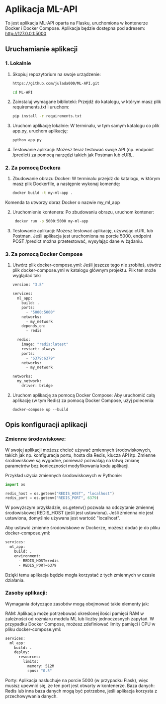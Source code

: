 # Aplikacja ML-API

To jest aplikacja ML-API oparta na Flasku, uruchomiona w kontenerze Docker i Docker Compose.
Aplikacja będzie dostępna pod adresem: http://127.0.0.1:5000

## Uruchamianie aplikacji

### 1. Lokalnie 

1. Skopiuj repozytorium na swoje urządzenie:
   ```bash
   https://github.com/julada000/ML-API.git
   ```
   ```bash
   cd ML-API
   ``` 
3. Zainstaluj wymagane biblioteki: Przejdź do katalogu, w którym masz plik requirements.txt i uruchom:
   ```bash
   pip install -r requirements.txt
   ```
4. Uruchom aplikację lokalnie: W terminalu, w tym samym katalogu co plik app.py, uruchom aplikację:
   ```bash
   python app.py
   ```
5. Testowanie aplikacji: Możesz teraz testować swoje API (np. endpoint /predict) za pomocą narzędzi takich jak Postman lub cURL.

### 2. Za pomocą Dockera

1. Zbudowanie obrazu Docker: W terminalu przejdź do katalogu, w którym masz plik Dockerfile, a następnie wykonaj komendę:
   ```bash
   docker build -t my-ml-app .
   ```
Komenda ta utworzy obraz Docker o nazwie my_ml_app

2. Uruchomienie kontenera: Po zbudowaniu obrazu, uruchom kontener:
   ```bash
    docker run -p 5000:5000 my-ml-app
   ```
3. Testowanie aplikacji: Możesz testować aplikację, używając cURL lub Postman. Jeśli aplikacja jest uruchomiona na porcie 5000, endpoint POST /predict można przetestować, wysyłając dane w żądaniu.

### 3. Za pomocą Docker Compose

1. Utwórz plik docker-compose.yml: Jeśli jeszcze tego nie zrobiłeś, utwórz plik docker-compose.yml w katalogu głównym projektu. Plik ten może wyglądać tak:

   ```bash
   version: "3.8"

   services:
     ml_app:
       build: .
       ports:
         - "5000:5000"
       networks:
         - my_network
       depends_on:
         - redis

     redis:
       image: "redis:latest"
       restart: always
       ports:
         - "6379:6379"
       networks:
         - my_network

   networks:
     my_network:
       driver: bridge
   ```

2. Uruchom aplikację za pomocą Docker Compose: Aby uruchomić całą aplikację (w tym Redis) za pomocą Docker Compose, użyj polecenia:
   
       docker-compose up --build



## Opis konfiguracji aplikacji

### Zmienne środowiskowe:

W swojej aplikacji możesz chcieć używać zmiennych środowiskowych, takich jak np. konfiguracja portu, hosta dla Redis, klucza API itp. Zmienne środowiskowe są wygodne, ponieważ pozwalają na łatwą zmianę parametrów bez konieczności modyfikowania kodu aplikacji.

Przykład użycia zmiennych środowiskowych w Pythonie:
```python
import os

redis_host = os.getenv("REDIS_HOST", "localhost")
redis_port = os.getenv("REDIS_PORT", 6379)
```
W powyższym przykładzie, os.getenv() pozwala na odczytanie zmiennej środowiskowej REDIS_HOST (jeśli jest ustawiona). Jeśli zmienna nie jest ustawiona, domyślnie używana jest wartość "localhost".

Aby ustawić zmienne środowiskowe w Dockerze, możesz dodać je do pliku docker-compose.yml:
```bash
services:
  ml_app:
    build: .
    environment:
      - REDIS_HOST=redis
      - REDIS_PORT=6379
```      
Dzięki temu aplikacja będzie mogła korzystać z tych zmiennych w czasie działania.

### Zasoby aplikacji:
Wymagania dotyczące zasobów mogą obejmować takie elementy jak:

RAM: Aplikacja może potrzebować określonej ilości pamięci RAM w zależności od rozmiaru modelu ML lub liczby jednoczesnych zapytań. W przypadku Docker Compose, możesz zdefiniować limity pamięci i CPU w pliku docker-compose.yml:

```bash
services:
  ml_app:
    build: .
    deploy:
      resources:
        limits:
          memory: 512M
          cpus: "0.5"
```        
Porty: Aplikacja nasłuchuje na porcie 5000 (w przypadku Flask), więc musisz upewnić się, że ten port jest otwarty w kontenerze.
Baza danych: Redis lub inna baza danych mogą być potrzebne, jeśli aplikacja korzysta z przechowywania danych.








    
